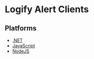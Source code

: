# Logify Alert Clients

## Platforms
* [.NET](https://github.com/DevExpress/Logify.Alert.Clients/tree/develop/dotnet)
* [JavaScript](https://github.com/DevExpress/Logify.Alert.Clients/tree/develop/js/Logify.Alert.JS)
* [NodeJS](https://github.com/DevExpress/Logify.Alert.Clients/tree/develop/js/Logify.Alert.NodeJS)
